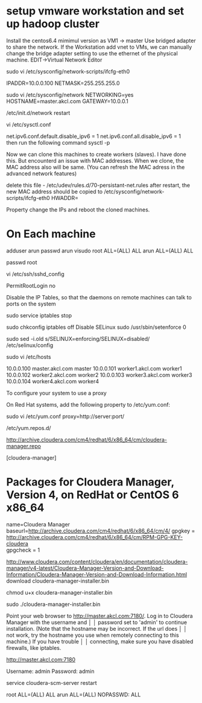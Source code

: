 # setup vmware workstation and set up hadoop cluster

Install the centos6.4 mimimul version as VM1 -> master
Use bridged adapter to share the network. If the Workstation add vnet to VMs, we can manually change the bridge adapter setting to use the ethernet of the physical machine.  EDIT->Virtual Network Editor

sudo vi /etc/sysconfig/network-scripts/ifcfg-eth0

IPADDR=10.0.0.100
NETMASK=255.255.255.0


sudo vi /etc/sysconfig/network
NETWORKING=yes
HOSTNAME=master.akcl.com 
GATEWAY=10.0.0.1


/etc/init.d/network restart

vi /etc/sysctl.conf

net.ipv6.conf.default.disable_ipv6 = 1
net.ipv6.conf.all.disable_ipv6 = 1  
then run the following command
sysctl -p

Now we can clone this machines to create workers (slaves). I have done this. But encounterd an issue with MAC addresses. When we clone, the MAC address also will be same. (You can refresh the MAC adress in the advanced network features)

delete this file - /etc/udev/rules.d/70-persistant-net.rules
after restart, the new MAC address should be copied to 
/etc/sysconfig/network-scripts/ifcfg-eth0
HWADDR=

Property change the IPs and reboot the cloned machines. 


# On Each machine
adduser arun
passwd arun
visudo
root    ALL=(ALL)       ALL
arun    ALL=(ALL)       ALL

passwd root

vi /etc/ssh/sshd_config

PermitRootLogin no


Disable the IP Tables, so that the daemons on remote machines can talk to ports on the system

sudo service iptables stop

sudo chkconfig iptables off
Disable SELinux
sudo /usr/sbin/setenforce 0

sudo sed -i.old s/SELINUX=enforcing/SELINUX=disabled/ /etc/selinux/config



sudo vi /etc/hosts

10.0.0.100 master.akcl.com  master
10.0.0.101 worker1.akcl.com worker1
10.0.0.102 worker2.akcl.com worker2
10.0.0.103 worker3.akcl.com  worker3
10.0.0.104 worker4.akcl.com  worker4



To configure your system to use a proxy

On Red Hat systems, add the following property to /etc/yum.conf:



sudo vi /etc/yum.conf
proxy=http://server:port/



/etc/yum.repos.d/

http://archive.cloudera.com/cm4/redhat/6/x86_64/cm/cloudera-manager.repo

[cloudera-manager]
# Packages for Cloudera Manager, Version 4, on RedHat or CentOS 6 x86_64
name=Cloudera Manager
baseurl=http://archive.cloudera.com/cm4/redhat/6/x86_64/cm/4/
gpgkey = http://archive.cloudera.com/cm4/redhat/6/x86_64/cm/RPM-GPG-KEY-cloudera    
gpgcheck = 1


http://www.cloudera.com/content/cloudera/en/documentation/cloudera-manager/v4-latest/Cloudera-Manager-Version-and-Download-Information/Cloudera-Manager-Version-and-Download-Information.html
download cloudera-manager-installer.bin

chmod u+x cloudera-manager-installer.bin

sudo ./cloudera-manager-installer.bin



Point your web browser to http://master.akcl.com:7180/. Log in to Cloudera Manager with the username and    │
 │ password set to 'admin' to continue installation. (Note that the hostname may be incorrect. If the url does │
 │ not work, try the hostname you use when remotely connecting to this machine.) If you have trouble           │
 │ connecting, make sure you have disabled firewalls, like iptables.  
 
 
 
 http://master.akcl.com:7180
 
 Username: admin Password: admin
 
 service cloudera-scm-server restart
 
 
 
 
root    ALL=(ALL)       ALL
arun    ALL=(ALL)      NOPASSWD: ALL




